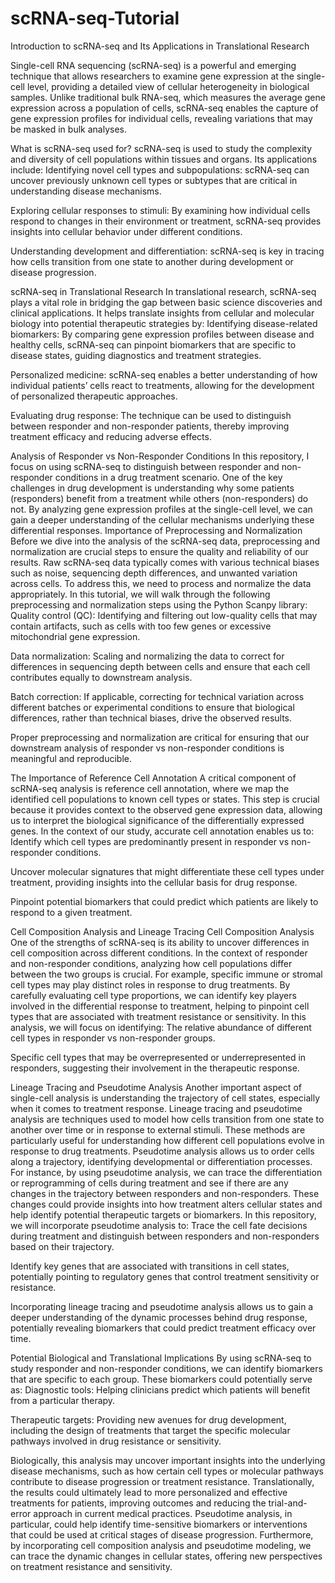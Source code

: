 # scRNA-seq-Tutorial

Introduction to scRNA-seq and Its Applications in Translational Research

Single-cell RNA sequencing (scRNA-seq) is a powerful and emerging technique that allows researchers to examine gene expression at the single-cell level, providing a detailed view of cellular heterogeneity in biological samples. Unlike traditional bulk RNA-seq, which measures the average gene expression across a population of cells, scRNA-seq enables the capture of gene expression profiles for individual cells, revealing variations that may be masked in bulk analyses.

What is scRNA-seq used for?
scRNA-seq is used to study the complexity and diversity of cell populations within tissues and organs. Its applications include:
Identifying novel cell types and subpopulations: scRNA-seq can uncover previously unknown cell types or subtypes that are critical in understanding disease mechanisms.


Exploring cellular responses to stimuli: By examining how individual cells respond to changes in their environment or treatment, scRNA-seq provides insights into cellular behavior under different conditions.

Understanding development and differentiation: scRNA-seq is key in tracing how cells transition from one state to another during development or disease progression.


scRNA-seq in Translational Research
In translational research, scRNA-seq plays a vital role in bridging the gap between basic science discoveries and clinical applications. It helps translate insights from cellular and molecular biology into potential therapeutic strategies by:
Identifying disease-related biomarkers: By comparing gene expression profiles between disease and healthy cells, scRNA-seq can pinpoint biomarkers that are specific to disease states, guiding diagnostics and treatment strategies.


Personalized medicine: scRNA-seq enables a better understanding of how individual patients’ cells react to treatments, allowing for the development of personalized therapeutic approaches.


Evaluating drug response: The technique can be used to distinguish between responder and non-responder patients, thereby improving treatment efficacy and reducing adverse effects.



Analysis of Responder vs Non-Responder Conditions
In this repository, I focus on using scRNA-seq to distinguish between responder and non-responder conditions in a drug treatment scenario. One of the key challenges in drug development is understanding why some patients (responders) benefit from a treatment while others (non-responders) do not. By analyzing gene expression profiles at the single-cell level, we can gain a deeper understanding of the cellular mechanisms underlying these differential responses.
Importance of Preprocessing and Normalization
Before we dive into the analysis of the scRNA-seq data, preprocessing and normalization are crucial steps to ensure the quality and reliability of our results. Raw scRNA-seq data typically comes with various technical biases such as noise, sequencing depth differences, and unwanted variation across cells. To address this, we need to process and normalize the data appropriately.
In this tutorial, we will walk through the following preprocessing and normalization steps using the Python Scanpy library:
Quality control (QC): Identifying and filtering out low-quality cells that may contain artifacts, such as cells with too few genes or excessive mitochondrial gene expression.


Data normalization: Scaling and normalizing the data to correct for differences in sequencing depth between cells and ensure that each cell contributes equally to downstream analysis.


Batch correction: If applicable, correcting for technical variation across different batches or experimental conditions to ensure that biological differences, rather than technical biases, drive the observed results.


Proper preprocessing and normalization are critical for ensuring that our downstream analysis of responder vs non-responder conditions is meaningful and reproducible.

The Importance of Reference Cell Annotation
A critical component of scRNA-seq analysis is reference cell annotation, where we map the identified cell populations to known cell types or states. This step is crucial because it provides context to the observed gene expression data, allowing us to interpret the biological significance of the differentially expressed genes.
In the context of our study, accurate cell annotation enables us to:
Identify which cell types are predominantly present in responder vs non-responder conditions.


Uncover molecular signatures that might differentiate these cell types under treatment, providing insights into the cellular basis for drug response.


Pinpoint potential biomarkers that could predict which patients are likely to respond to a given treatment.


Cell Composition Analysis and Lineage Tracing
Cell Composition Analysis
One of the strengths of scRNA-seq is its ability to uncover differences in cell composition across different conditions. In the context of responder and non-responder conditions, analyzing how cell populations differ between the two groups is crucial. For example, specific immune or stromal cell types may play distinct roles in response to drug treatments. By carefully evaluating cell type proportions, we can identify key players involved in the differential response to treatment, helping to pinpoint cell types that are associated with treatment resistance or sensitivity.
In this analysis, we will focus on identifying:
The relative abundance of different cell types in responder vs non-responder groups.


Specific cell types that may be overrepresented or underrepresented in responders, suggesting their involvement in the therapeutic response.


Lineage Tracing and Pseudotime Analysis
Another important aspect of single-cell analysis is understanding the trajectory of cell states, especially when it comes to treatment response. Lineage tracing and pseudotime analysis are techniques used to model how cells transition from one state to another over time or in response to external stimuli. These methods are particularly useful for understanding how different cell populations evolve in response to drug treatments.
Pseudotime analysis allows us to order cells along a trajectory, identifying developmental or differentiation processes. For instance, by using pseudotime analysis, we can trace the differentiation or reprogramming of cells during treatment and see if there are any changes in the trajectory between responders and non-responders. These changes could provide insights into how treatment alters cellular states and help identify potential therapeutic targets or biomarkers.
In this repository, we will incorporate pseudotime analysis to:
Trace the cell fate decisions during treatment and distinguish between responders and non-responders based on their trajectory.


Identify key genes that are associated with transitions in cell states, potentially pointing to regulatory genes that control treatment sensitivity or resistance.


Incorporating lineage tracing and pseudotime analysis allows us to gain a deeper understanding of the dynamic processes behind drug response, potentially revealing biomarkers that could predict treatment efficacy over time.

Potential Biological and Translational Implications
By using scRNA-seq to study responder and non-responder conditions, we can identify biomarkers that are specific to each group. These biomarkers could potentially serve as:
Diagnostic tools: Helping clinicians predict which patients will benefit from a particular therapy.


Therapeutic targets: Providing new avenues for drug development, including the design of treatments that target the specific molecular pathways involved in drug resistance or sensitivity.


Biologically, this analysis may uncover important insights into the underlying disease mechanisms, such as how certain cell types or molecular pathways contribute to disease progression or treatment resistance. Translationally, the results could ultimately lead to more personalized and effective treatments for patients, improving outcomes and reducing the trial-and-error approach in current medical practices. Pseudotime analysis, in particular, could help identify time-sensitive biomarkers or interventions that could be used at critical stages of disease progression. Furthermore, by incorporating cell composition analysis and pseudotime modeling, we can trace the dynamic changes in cellular states, offering new perspectives on treatment resistance and sensitivity.
